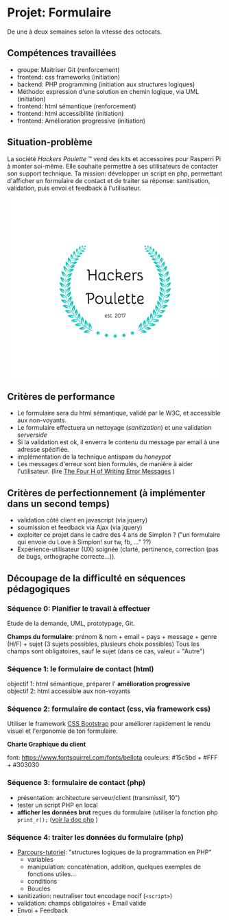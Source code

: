 # Projet: Formulaire
De une à deux semaines selon la vitesse des octocats.
## Compétences travaillées
- groupe: Maitriser Git (renforcement)
- frontend: css frameworks (initiation)
- backend: PHP programming (initiation aux structures logiques)
- Méthodo: expression d'une solution en chemin logique, via UML (initiation)
- frontend: html sémantique (renforcement)
- frontend: html accessibilité (initiation)
- frontend: Amélioration progressive (initiation)

## Situation-problème
La société *Hackers Poulette* ™ vend des kits et accessoires pour Rasperri Pi à monter soi-même. Elle souhaite permettre à ses utilisateurs de contacter son support technique.
Ta mission: développer un script en php, permettant d'afficher un formulaire de contact et de traiter sa réponse: sanitisation, validation, puis envoi et feedback à l'utilisateur.

![Hackers Poulette Logo](./hackers-poulette-logo.png "Logo Hackers Poulette (via Hipster Logo Generator")


## Critères de performance
- Le formulaire sera du html sémantique, validé par le W3C, et accessible aux non-voyants.
- Le formulaire effectuera un nettoyage (*sanitization*) et une validation *serverside*
- Si la validation est ok, il enverra le contenu du message par email à une adresse spécifiée.
- implémentation de la technique antispam du *honeypot*
- Les messages d'erreur sont bien formulés, de manière à aider l'utilisateur. (lire [The Four H of Writing Error Messages](http://uxmas.com/2012/the-4-hs-of-writing-error-messages) )
## Critères de perfectionnement (à implémenter dans un second temps)
- validation côté client en javascript (via jquery)
- soumission et feedback via Ajax (via jquery)
- exploiter ce projet dans le cadre des 4 ans de Simplon ? ("un formulaire qui envoie du Love à Simplon! sur tw, fb, ..." ??)
- Expérience-utilisateur (UX) soignée (clarté, pertinence, correction (pas de bugs, orthographe correcte...)).

## Découpage de la difficulté en séquences pédagogiques
### Séquence 0: Planifier le travail à effectuer
Etude de la demande, UML, prototypage, Git.

**Champs du formulaire**: prénom & nom + email + pays + message + genre (H/F) + sujet (3 sujets possibles, plusieurs choix possibles)
Tous les champs sont obligatoires, sauf le sujet (dans ce cas, valeur = "Autre")

### Séquence 1: le formulaire de contact (html)
objectif 1: html sémantique, préparer l' **amélioration progressive**  
objectif 2: html accessible aux non-voyants

### Séquence 2: formulaire de contact (css, via framework css)
Utiliser le framework [CSS Bootstrap](http://getbootstrap.com/) pour améliorer rapidement le rendu visuel et l'ergonomie de ton formulaire.

**Charte Graphique du client**

font: https://www.fontsquirrel.com/fonts/bellota 
couleurs: #15c5bd + #FFF + #303030


### Séquence 3: formulaire de contact (php)
- présentation: architecture serveur/client (transmissif, 10")
- tester un script PHP en local
- **afficher les données brut** reçues du formulaire (utiliser la fonction php `print_r();` ([voir la doc php](http://php.net/manual/en/function.print-r.php) )
### Séquence 4: traiter les données du formulaire (php)
- [Parcours-tutoriel](php-introduction.md): "structures logiques de la programmation en PHP"    
	- variables
	- manipulation: concaténation, addition, quelques exemples de fonctions utiles...
	- conditions
	- Boucles
- sanitization: neutraliser tout encodage nocif (`<script>`)
- validation: champs obligatoires + Email valide
- Envoi + Feedback

